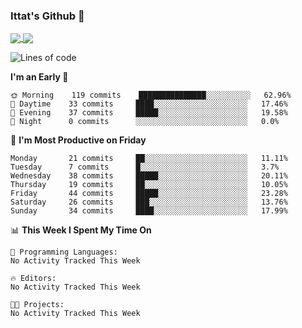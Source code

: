### Ittat's Github 👋

<a href="">
  <img align="center" src="https://github-readme-stats.vercel.app/api?username=ittat&hide_border=true&show_icons=true&count_private=true&theme=graywhite"/>
</a>

<a href="">
  <img align="center" src="https://github-readme-stats.vercel.app/api/top-langs/?username=ittat&hide_border=true&theme=graywhite" />
</a>


<!--START_SECTION:waka-->
![Lines of code](https://img.shields.io/badge/From%20Hello%20World%20I%27ve%20Written-55.8%20million%20lines%20of%20code-blue)

**I'm an Early 🐤** 

```text
🌞 Morning    119 commits    ███████████████░░░░░░░░░░   62.96% 
🌆 Daytime    33 commits     ████░░░░░░░░░░░░░░░░░░░░░   17.46% 
🌃 Evening    37 commits     █████░░░░░░░░░░░░░░░░░░░░   19.58% 
🌙 Night      0 commits      ░░░░░░░░░░░░░░░░░░░░░░░░░   0.0%

```
📅 **I'm Most Productive on Friday** 

```text
Monday       21 commits     ██░░░░░░░░░░░░░░░░░░░░░░░   11.11% 
Tuesday      7 commits      █░░░░░░░░░░░░░░░░░░░░░░░░   3.7% 
Wednesday    38 commits     █████░░░░░░░░░░░░░░░░░░░░   20.11% 
Thursday     19 commits     ██░░░░░░░░░░░░░░░░░░░░░░░   10.05% 
Friday       44 commits     █████░░░░░░░░░░░░░░░░░░░░   23.28% 
Saturday     26 commits     ███░░░░░░░░░░░░░░░░░░░░░░   13.76% 
Sunday       34 commits     ████░░░░░░░░░░░░░░░░░░░░░   17.99%

```


📊 **This Week I Spent My Time On** 

```text
💬 Programming Languages: 
No Activity Tracked This Week

🔥 Editors: 
No Activity Tracked This Week

🐱‍💻 Projects: 
No Activity Tracked This Week

```


<!--END_SECTION:waka-->



<!--
**ittat/ittat** is a ✨ _special_ ✨ repository because its `README.md` (this file) appears on your GitHub profile.

Here are some ideas to get you started:

- 🔭 I’m currently working on ...
- 🌱 I’m currently learning ...
- 👯 I’m looking to collaborate on ...
- 🤔 I’m looking for help with ...
- 💬 Ask me about ...
- 📫 How to reach me: ...
- 😄 Pronouns: ...
- ⚡ Fun fact: ...

    technologies: {
        mobileApp: ["Android App"],
        frontEnd: {
            js: ["Vue", "Nuxt"],
            css: ["materialize", "vuetify", "bootstrap"]
        },
        backEnd: {
            js: ["node", "express", "SuiteScript"],
            python: ["flask"]
        },
        devOps: ["AWS", "Docker🐳", "Route53", "Nginx"],
        databases: ["mongo", "MySql", "sqlite"],
        misc: ["Firebase", "Socket.IO", "selenium", "open-cv", "php", "SuiteApp"]
    },
-->
